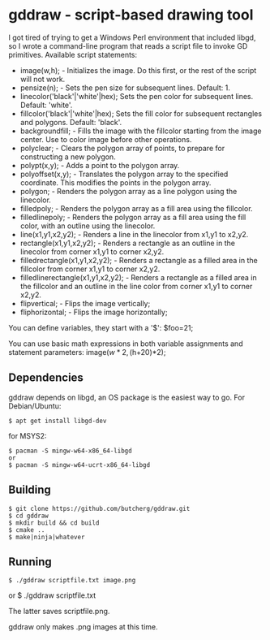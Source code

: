 # gddraw - script-based drawing tool

I got tired of trying to get a Windows Perl environment that included libgd, so I wrote a command-line program that reads a script file to invoke GD primitives.  Available script statements:

- image(w,h); - Initializes the image. Do this first, or the rest of the script will not work.
- pensize(n); - Sets the pen size for subsequent lines.  Default: 1.
- linecolor('black'|'white'|hex); Sets the pen color for subsequent lines. Default: 'white'.
- fillcolor('black'|'white'|hex); Sets the fill color for subsequent rectangles and polygons.  Default: 'black'.
- backgroundfill; - Fills the image with the fillcolor starting from the image center.  Use to color image before other operations.
- polyclear; - Clears the polygon array of points, to prepare for constructing a new polygon.
- polypt(x,y); - Adds a point to the polygon array.
- polyoffset(x,y); - Translates the polygon array to the specified coordinate.  This modifies the points in the polygon array.
- polygon; - Renders the polygon array as a line polygon using the linecolor.
- filledpoly; - Renders the polygon array as a fill area using the fillcolor.
- filledlinepoly; - Renders the polygon array as a fill area using the fill color, with an outline using the linecolor.
- line(x1,y1,x2,y2); - Renders a line in the linecolor from x1,y1 to x2,y2.
- rectangle(x1,y1,x2,y2); - Renders a rectangle as an outline in the linecolor from corner x1,y1 to corner x2,y2.
- filledrectangle(x1,y1,x2,y2); - Renders a rectangle as a filled area in the fillcolor from corner x1,y1 to corner x2,y2.
- filledlinerectangle(x1,y1,x2,y2); - Renders a rectangle as a filled area in the fillcolor and an outline in the line color from corner x1,y1 to corner x2,y2.
- flipvertical; - Flips the image vertically;
- fliphorizontal; - Flips the image horizontally;

You can define variables, they start with a '$': $foo=21;

You can use basic math expressions in both variable assignments and statement parameters: image($w*2, ($h+20)*2);

## Dependencies

gddraw depends on libgd, an OS package is the easiest way to go.  For Debian/Ubuntu:

    $ apt get install libgd-dev

for MSYS2:

    $ pacman -S mingw-w64-x86_64-libgd 
    or
    $ pacman -S mingw-w64-ucrt-x86_64-libgd

## Building

    $ git clone https://github.com/butcherg/gddraw.git
    $ cd gddraw
    $ mkdir build && cd build
    $ cmake ..
    $ make|ninja|whatever

## Running

    $ ./gddraw scriptfile.txt image.png
	
or
    $ ./gddraw scriptfile.txt
	
The latter saves scriptfile.png.

gddraw only makes .png images at this time.
